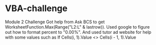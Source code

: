 # VBA-challenge
Module 2 Challenge 
Got help from Ask BCS to get WorksheetFunction.Max(Range("L2:L" & lastrow)). Used google to figure out how to format percent to "0.00%". And used tutor ad website for help with some values such as If Cells(i, 1).Value <> Cells(i - 1, 1).Value 
